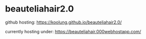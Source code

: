 # beauteliahair2.0


github hosting:
https://koolung.github.io/beauteliahair2.0/

currently hosting under:
https://beauteliahair.000webhostapp.com/



